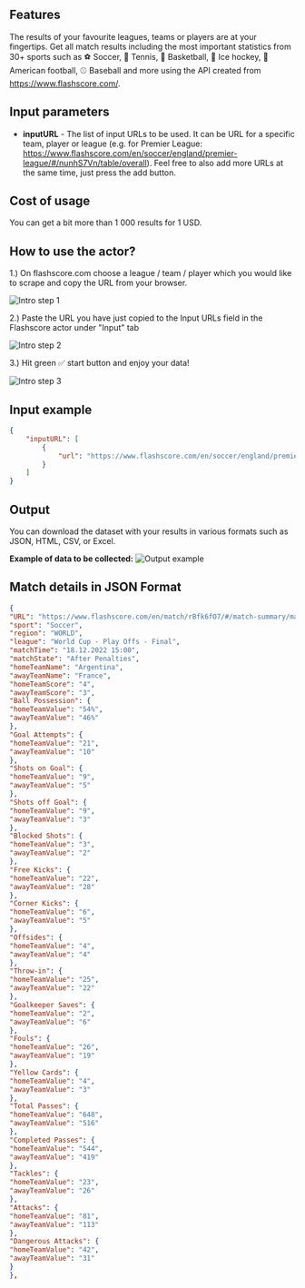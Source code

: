 ## Features
The results of your favourite leagues, teams or players are at your fingertips. Get all match results including the most important statistics from 30+ sports such as ⚽️ Soccer, 🎾 Tennis, 🏀 Basketball, 🏒 Ice hockey, 🏈 American football, ⚾️ Baseball and more using the API created from https://www.flashscore.com/. 

## Input parameters
- **inputURL** - The list of input URLs to be used. It can be URL for a specific team, player or league (e.g. for Premier League: https://www.flashscore.com/en/soccer/england/premier-league/#/nunhS7Vn/table/overall). Feel free to also add more URLs at the same time, just press the add button. 

## Cost of usage
You can get a bit more than 1 000 results for 1 USD.

## How to use the actor?

1.) On flashscore.com choose a league / team / player which you would like to scrape and copy the URL from your browser.

![](/assets/images/intro_step1.png "Intro step 1")

2.) Paste the URL you have just copied to the Input URLs field in the Flashscore actor under "Input" tab  

![](/assets/images/intro_step2.png "Intro step 2")

3.) Hit green ✅ start button and enjoy your data!

![](/assets/images/intro_step3.png "Intro step 3")


## Input example
```json
{
    "inputURL": [
        {
            "url": "https://www.flashscore.com/en/soccer/england/premier-league/#/nunhS7Vn/table/overall"
        }
    ]
}
```

## Output
You can download the dataset with your results in various formats such as JSON, HTML, CSV, or Excel.

**Example of data to be collected:**
![](/assets/images/output_example.png "Output example")


## Match details in JSON Format

```json
{
"URL": "https://www.flashscore.com/en/match/rBfk6fO7/#/match-summary/match-summary",
"sport": "Soccer",
"region": "WORLD",
"league": "World Cup - Play Offs - Final",
"matchTime": "18.12.2022 15:00",
"matchState": "After Penalties",
"homeTeamName": "Argentina",
"awayTeamName": "France",
"homeTeamScore": "4",
"awayTeamScore": "3",
"Ball Possession": {
"homeTeamValue": "54%",
"awayTeamValue": "46%"
},
"Goal Attempts": {
"homeTeamValue": "21",
"awayTeamValue": "10"
},
"Shots on Goal": {
"homeTeamValue": "9",
"awayTeamValue": "5"
},
"Shots off Goal": {
"homeTeamValue": "9",
"awayTeamValue": "3"
},
"Blocked Shots": {
"homeTeamValue": "3",
"awayTeamValue": "2"
},
"Free Kicks": {
"homeTeamValue": "22",
"awayTeamValue": "28"
},
"Corner Kicks": {
"homeTeamValue": "6",
"awayTeamValue": "5"
},
"Offsides": {
"homeTeamValue": "4",
"awayTeamValue": "4"
},
"Throw-in": {
"homeTeamValue": "25",
"awayTeamValue": "22"
},
"Goalkeeper Saves": {
"homeTeamValue": "2",
"awayTeamValue": "6"
},
"Fouls": {
"homeTeamValue": "26",
"awayTeamValue": "19"
},
"Yellow Cards": {
"homeTeamValue": "4",
"awayTeamValue": "3"
},
"Total Passes": {
"homeTeamValue": "648",
"awayTeamValue": "516"
},
"Completed Passes": {
"homeTeamValue": "544",
"awayTeamValue": "419"
},
"Tackles": {
"homeTeamValue": "23",
"awayTeamValue": "26"
},
"Attacks": {
"homeTeamValue": "81",
"awayTeamValue": "113"
},
"Dangerous Attacks": {
"homeTeamValue": "42",
"awayTeamValue": "31"
}
},

```